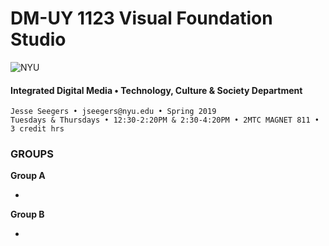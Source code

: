 # DM-UY 1123 Visual Foundation Studio

![NYU](C:/Users/Jesse%20Seegers/Desktop/NYU%20VFS/DM-1123-A-VFS-FA18-SEEGERS/nyu_soe_logo.png)

#### Integrated Digital Media • Technology, Culture & Society Department 

```
Jesse Seegers • jseegers@nyu.edu • Spring 2019 
Tuesdays & Thursdays • 12:30-2:20PM & 2:30-4:20PM • 2MTC MAGNET 811 • 3 credit hrs
```

### GROUPS

**Group A**

* 


**Group B**

* 



